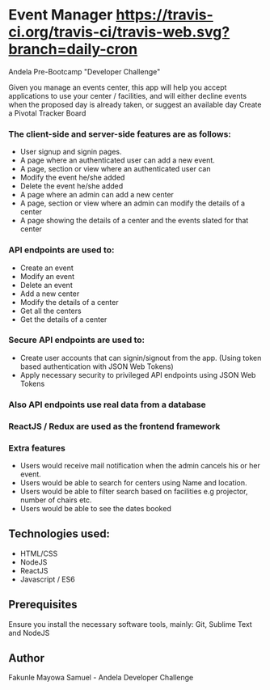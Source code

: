 # Event Manager https://travis-ci.org/travis-ci/travis-web.svg?branch=daily-cron
Andela Pre-Bootcamp "Developer Challenge"

Given you manage an events center, this app will help you accept applications to use your center / facilities, and will either decline events when the proposed day is already taken, or suggest an available day
Create a Pivotal Tracker Board  


### The client-side and server-side features are as follows:
- User signup and signin pages.
- A page where an authenticated user can add a new event.
- A page, section or view where an authenticated user can
- Modify the event he/she added
- Delete the event he/she added
- A page where an admin can add a new center
- A page, section or view where an admin can modify the details of a center
- A page showing the details of a center and the events slated for that center

### API endpoints are used to:  
- Create an event
- Modify an event
- Delete an event
- Add a new center
- Modify the details of a center
- Get all the centers
- Get the details of a center

### Secure API endpoints are used to:
- Create user accounts that can signin/signout from the app. (Using token based authentication with JSON Web Tokens)
- Apply necessary security to privileged  API endpoints using JSON Web Tokens

### Also API endpoints use real data from a database

### ReactJS / Redux are used as the frontend framework

### Extra features
- Users would receive mail notification when the admin cancels his or her event.
- Users would be able to search for centers using Name and location.
- Users would be able to filter search based on facilities e.g projector, number of chairs etc.
- Users would be able to see the dates booked


## Technologies used:
- HTML/CSS
- NodeJS
- ReactJS
- Javascript / ES6

## Prerequisites
Ensure you install the necessary software tools, mainly: Git, Sublime Text and NodeJS

## Author
Fakunle Mayowa Samuel - Andela Developer Challenge
